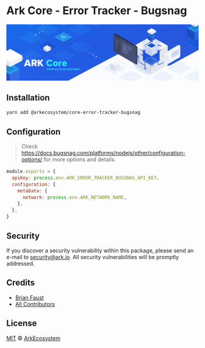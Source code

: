 # Ark Core - Error Tracker - Bugsnag

<p align="center">
    <img src="../../banner.png?sanitize=true" />
</p>

## Installation

```bash
yarn add @arkecosystem/core-error-tracker-bugsnag
```

## Configuration

> Check https://docs.bugsnag.com/platforms/nodejs/other/configuration-options/ for more options and details.

```js
module.exports = {
  apiKey: process.env.ARK_ERROR_TRACKER_BUGSNAG_API_KEY,
  configuration: {
    metaData: {
      network: process.env.ARK_NETWORK_NAME,
    },
  },
}
```

## Security

If you discover a security vulnerability within this package, please send an e-mail to security@ark.io. All security vulnerabilities will be promptly addressed.

## Credits

- [Brian Faust](https://github.com/faustbrian)
- [All Contributors](../../../../contributors)

## License

[MIT](LICENSE) © [ArkEcosystem](https://ark.io)
